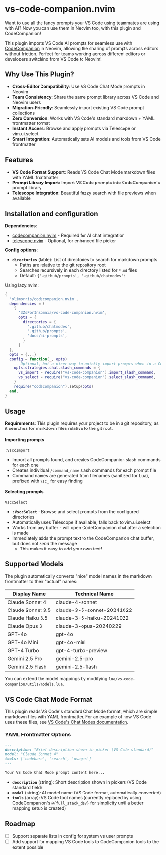 # vs-code-companion.nvim

Want to use all the fancy prompts your VS Code using teammates are using with AI? Now you can use them in Neovim too, with this plugin and CodeCompanion!

This plugin imports VS Code AI prompts for seamless use with [CodeCompanion](https://codecompanion.olimorris.dev/) in Neovim, allowing the sharing of prompts across editors without friction. Perfect for teams working across different editors or developers switching from VS Code to Neovim!

## Why Use This Plugin?

- **Cross-Editor Compatibility**: Use VS Code Chat Mode prompts in Neovim
- **Team Consistency**: Share the same prompt library across VS Code and Neovim users
- **Migration-Friendly**: Seamlessly import existing VS Code prompt collections
- **Zero Conversion**: Works with VS Code's standard markdown + YAML frontmatter format
- **Instant Access**: Browse and apply prompts via Telescope or vim.ui.select
- **Smart Integration**: Automatically sets AI models and tools from VS Code frontmatter

## Features

- **VS Code Format Support**: Reads VS Code Chat Mode markdown files with YAML frontmatter
- **Prompt Library Import**: Import VS Code prompts into CodeCompanion's prompt library
- **Telescope Integration**: Beautiful fuzzy search with file previews when available

## Installation and configuration

**Dependencies**: 
- [codecompanion.nvim](https://github.com/olimorris/codecompanion.nvim) - Required for AI chat integration
- [telescope.nvim](https://github.com/nvim-telescope/telescope.nvim) - Optional, for enhanced file picker

**Config options**:
- **`directories`** (table): List of directories to search for markdown prompts
  - Paths are relative to the git repository root
  - Searches recursively in each directory listed for `*.md` files
  - Default: `{'.github/prompts', '.github/chatmodes'}`

Using lazy.nvim:

```lua
{
  'olimorris/codecompanion.nvim',
  dependencies = {
    {
      '3ZsForInsomnia/vs-code-companion.nvim',
      opts = {
        directories = {
          '.github/chatmodes',
          '.github/prompts',
          'docs/ai-prompts',
        }
      }
  },
  opts = {...}
  config = function(_, opts)
    -- Optional, but a nicer way to quickly import prompts when in a CodeCompanion buffer
    opts.strategies.chat.slash_commands = {
      vs_import = require("vs-code-companion").import_slash_command,
      vs_select = require("vs-code-companion").select_slash_command,
    }
    require("codecompanion").setup(opts)
  end,
}
```

## Usage

**Requirements**: This plugin requires your project to be in a git repository, as it searches for markdown files relative to the git root.

#### Importing prompts

`:VsccImport` 
- Import all prompts found, and creates CodeCompanion slash commands for each one
- Creates individual `/command_name` slash commands for each prompt file
- Command names are generated from filenames (sanitized for Lua), prefixed with `vsc_` for easy finding

#### Selecting prompts

`VsccSelect`
- **`:VsccSelect`** - Browse and select prompts from the configured directories
- Automatically uses Telescope if available, falls back to vim.ui.select
- Works from any buffer - will open CodeCompanion chat after a selection is made
- Immediately adds the prompt text to the CodeCompanion chat buffer, but does not _send_ the message
  - This makes it easy to add your own text!

## Supported Models

The plugin automatically converts "nice" model names in the markdown frontmatter to their "actual" names:


| Display Name | Technical Name |
|--------------|----------------|
| Claude Sonnet 4 | claude-4-sonnet |
| Claude Sonnet 3.5 | claude-3-5-sonnet-20241022 |
| Claude Haiku 3.5 | claude-3-5-haiku-20241022 |
| Claude Opus 3 | claude-3-opus-20240229 |
| GPT-4o | gpt-4o |
| GPT-4o Mini | gpt-4o-mini |
| GPT-4 Turbo | gpt-4-turbo-preview |
| Gemini 2.5 Pro | gemini-2.5-pro |
| Gemini 2.5 Flash | gemini-2.5-flash |


You can extend the model mappings by modifying `lua/vs-code-companion/utils/models.lua`.

## VS Code Chat Mode Format

This plugin reads VS Code's standard Chat Mode format, which are simple markdown files with YAML frontmatter. For an example of how VS Code uses these files, see [VS Code's Chat Modes documentation](https://code.visualstudio.com/docs/copilot/chat/chat-modes).

### YAML Frontmatter Options

```markdown
---
description: "Brief description shown in picker (VS Code standard)"
model: "Claude Sonnet 4"
tools: ['codebase', 'search', 'usages']
---

Your VS Code Chat Mode prompt content here...
```

- **`description`** (string): Short description shown in pickers (VS Code standard field)
- **`model`** (string): AI model name (VS Code format, automatically converted)
- **`tools`** (array): VS Code tool names (currently replaced by using CodeCompanion's `@{full_stack_dev}` for simplicity until a better mapping setup is created)

## Roadmap

- [ ] Support separate lists in config for system vs user prompts
- [ ] Add support for mapping VS Code tools to CodeCompanion tools to the extent possible
